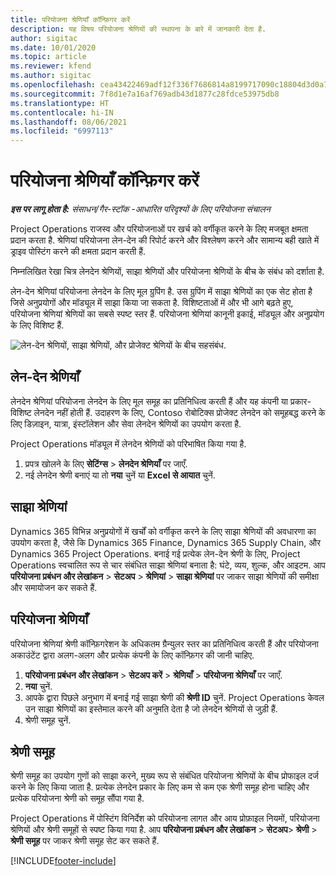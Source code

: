 ```yaml
---
title: परियोजना श्रेणियाँ कॉन्फ़िगर करें
description: यह विषय परियोजना श्रेणियों की स्थापना के बारे में जानकारी देता है.
author: sigitac
ms.date: 10/01/2020
ms.topic: article
ms.reviewer: kfend
ms.author: sigitac
ms.openlocfilehash: cea43422469adf12f336f7686814a8199717090c18804d3d0a7509452349566e
ms.sourcegitcommit: 7f8d1e7a16af769adb43d1877c28fdce53975db8
ms.translationtype: HT
ms.contentlocale: hi-IN
ms.lasthandoff: 08/06/2021
ms.locfileid: "6997113"
---
```

# <a name="configure-project-categories"></a>परियोजना श्रेणियाँ कॉन्फ़िगर करें

_**इस पर लागू होता है:** संसाधन/गैर-स्टॉक -आधारित परिदृश्यों के लिए परियोजना संचालन_

Project Operations राजस्व और परियोजनाओं पर खर्च को वर्गीकृत करने के लिए मजबूत क्षमता प्रदान करता है. श्रेणियां परियोजना लेन-देन की रिपोर्ट करने और विश्लेषण करने और सामान्य बही खाते में ड्राइव पोस्टिंग करने की क्षमता प्रदान करती हैं.

निम्नलिखित रेखा चित्र लेनदेन श्रेणियों, साझा श्रेणियों और परियोजना श्रेणियों के बीच के संबंध को दर्शाता है. 

लेन-देन श्रेणियां परियोजना लेनदेन के लिए मूल ग्रुपिंग है. उस ग्रुपिंग में साझा श्रेणियों का एक सेट होता है जिसे अनुप्रयोगों और मॉड्यूल में साझा किया जा सकता है. विशिष्टताओं में और भी आगे बढ़ते हुए, परियोजना श्रेणियां श्रेणियों का सबसे स्पष्ट स्तर हैं. परियोजना श्रेणियां कानूनी इकाई, मॉड्यूल और अनुप्रयोग के लिए विशिष्ट हैं.

![लेन-देन श्रेणियों, साझा श्रेणियों, और प्रोजेक्ट श्रेणियों के बीच सहसंबंध.](media/project-categories.png)

## <a name="transaction-categories"></a>लेन-देन श्रेणियाँ

लेनदेन श्रेणियां परियोजना लेनदेन के लिए मूल समूह का प्रतिनिधित्व करती हैं और यह कंपनी या प्रकार-विशिष्ट लेनदेन नहीं होती हैं. उदाहरण के लिए, Contoso रोबोटिक्स प्रोजेक्ट लेनदेन को समूहबद्ध करने के लिए डिज़ाइन, यात्रा, इंस्टॉलेशन और सेवा लेनदेन श्रेणियों का उपयोग करता है.

Project Operations मॉड्यूल में लेनदेन श्रेणियों को परिभाषित किया गया है. 
1. प्रपत्र खोलने के लिए **सेटिंग्स** \> **लेनदेन श्रेणियाँ** पर जाएँ. 
2. नई लेनदेन श्रेणी बनाएं या तो **नया** चुनें या **Excel से आयात** चुनें.

## <a name="shared-categories"></a>साझा श्रेणियां

Dynamics 365 विभिन्न अनुप्रयोगों में खर्चों को वर्गीकृत करने के लिए साझा श्रेणियों की अवधारणा का उपयोग करता है, जैसे कि Dynamics 365 Finance, Dynamics 365 Supply Chain, और Dynamics 365 Project Operations. बनाई गई प्रत्येक लेन-देन श्रेणी के लिए, Project Operations स्वचालित रूप से चार संबंधित साझा श्रेणियां बनाता है: घंटे, व्यय, शुल्क, और आइटम. आप **परियोजना प्रबंधन और लेखांकन** \> **सेटअप** \> **श्रेणियां** \> **साझा श्रेणियां** पर जाकर साझा श्रेणियों की समीक्षा और समायोजन कर सकते हैं.

## <a name="project-categories"></a>परियोजना श्रेणियाँ

परियोजना श्रेणियां श्रेणी कॉन्फ़िगरेशन के अधिकतम ग्रैन्युलर स्तर का प्रतिनिधित्व करती हैं और परियोजना अकाउंटेंट द्वारा अलग-अलग और प्रत्येक कंपनी के लिए कॉन्फ़िगर की जानी चाहिए.

1. **परियोजना प्रबंधन और लेखांकन** \> **सेटअप करें** \> **श्रेणियाँ** \> **परियोजना श्रेणियाँ** पर जाएँ.
2. **नया** चुनें.
3. आपके द्वारा पिछले अनुभाग में बनाई गई साझा श्रेणी की **श्रेणी ID** चुनें. Project Operations केवल उन साझा श्रेणियों का इस्तेमाल करने की अनुमति देता है जो लेनदेन श्रेणियों से जुड़ी हैं.
4. श्रेणी समूह चुनें.

## <a name="category-groups"></a>श्रेणी समूह

श्रेणी समूह का उपयोग गुणों को साझा करने, मुख्य रूप से संबंधित परियोजना श्रेणियों के बीच प्रोफाइल दर्ज करने के लिए किया जाता है. प्रत्येक लेनदेन प्रकार के लिए कम से कम एक श्रेणी समूह होना चाहिए और प्रत्येक परियोजना श्रेणी को समूह सौंपा गया है.

Project Operations में पोस्टिंग विनिर्देश को परियोजना लागत और आय प्रोफ़ाइल नियमों, परियोजना श्रेणियों और श्रेणी समूहों से स्पष्ट किया गया है. आप **परियोजना प्रबंधन और लेखांकन** \> **सेटअप**\> **श्रेणी** \> **श्रेणी समूह** पर जाकर श्रेणी समूह सेट कर सकते हैं.


[!INCLUDE[footer-include](../includes/footer-banner.md)]